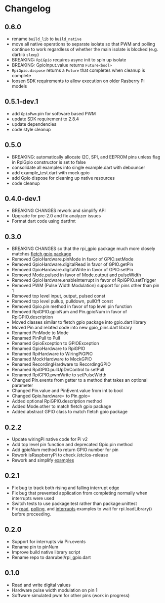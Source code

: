 # Changelog

## 0.6.0
 * rename `build_lib` to `build_native`
 * move all native operations to separate isolate so that PWM and polling continue to work
   regardless of whether the main isolate is blocked (e.g. dart:io `sleep`)
 * BREAKING: `RpiGpio` requires async init to spin up isolate
 * BREAKING: GpioInput.value returns `Future<bool>`
 * `RpiGpio.dispose` returns a `Future` that completes when cleanup is complete
 * loosen SDK requirements to allow execution on older Rasberry Pi models

## 0.5.1-dev.1
 * add `GpioPwm` pin for software based PWM
 * update SDK requirement to 2.8.4
 * update dependencies
 * code style cleanup

## 0.5.0
 * BREAKING: automatically allocate I2C, SPI, and EEPROM pins
     unless flag in RpiGpio constructor is set to false
 * consolidate all examples into single example.dart with debouncer
 * add example_test.dart with mock gpio
 * add Gpio dispose for cleaning up native resources
 * code cleanup

## 0.4.0-dev.1
 * BREAKING CHANGES rework and simplify API
 * Upgrade for pre-2.0 and fix analyzer issues
 * Format dart code using dartfmt

## 0.3.0
 * BREAKING CHANGES so that the rpi_gpio package much more closely matches
    [fletch gpio package](https://github.com/dart-lang/fletch/blob/master/pkg/gpio/lib/gpio.dart)
 * Removed GpioHardware.pinMode         in favor of GPIO.setMode
 * Removed GpioHardware.digitalRead     in favor of GPIO.getPin
 * Removed GpioHardware.digitalWrite    in favor of GPIO.setPin
 * Removed Mode.pulsed                  in favor of Mode.output and pulseWidth
 * Removed GpioHardware.enableInterrupt in favor of RpiGPIO.setTrigger
 * Removed PWM (Pulse Width Modulation) support for pins other than pin 1
 * Removed top level input, output, pulsed const
 * Removed top level pullup, pulldown, pullOff const
 * Removed Gpio.pin method in favor of top level pin function
 * Removed RpiGPIO.gpioNum and Pin.gpioNum in favor of RpiGPIO.description
 * Moved classes similar to fletch gpio package into gpio.dart library
 * Moved Pin and related code into new gpio_pins.dart library
 * Renamed PinMode to Mode
 * Renamed PinPull to Pull
 * Renamed GpioException           to GPIOException
 * Renamed GpioHardware            to RpiGPIO
 * Renamed RpiHardware             to WiringPiGPIO
 * Renamed MockHardware            to MockGPIO
 * Renamed RecordingHardware       to RecordingGPIO
 * Renamed RpiGPIO.pullUpDnControl to setPull
 * Renamed RpiGPIO.pwmWrite        to setPulseWidth
 * Changed Pin.events from getter to a method that takes an optional parameter
 * Changed Pin.value and PinEvent.value from int to bool
 * Changed Gpio.hardware= to Pin.gpio=
 * Added optional RpiGPIO.description method
 * Added Mode.other to match fletch gpio package
 * Added abstract GPIO class to match fletch gpio package

## 0.2.2

 * Update wiringPi native code for Pi v2
 * Add top level pin function and deprecated Gpio.pin method
 * Add gpioNum method to return GPIO number for pin
 * Rework isRaspberryPi to check /etc/os-release
 * Rework and simplify [examples](example)

## 0.2.1

 * Fix bug to track both rising and falling interrupt edge
 * Fix bug that prevented application from completing normally when interrupts were used
 * Switch tests to use package:test rather than package:unittest
 * Fix [read](example/read.dart), [polling](example/polling.dart), and [interrupts](example/interrupts.dart) examples
   to wait for rpi.loadLibrary() before proceeding.

## 0.2.0

 * Support for interrupts via Pin.events
 * Rename pin to pinNum
 * Improve build native library script
 * Rename repo to danrubel/rpi_gpio.dart

## 0.1.0

 * Read and write digital values
 * Hardware pulse width modulation on pin 1
 * Software simulated pwm for other pins (work in progress)
